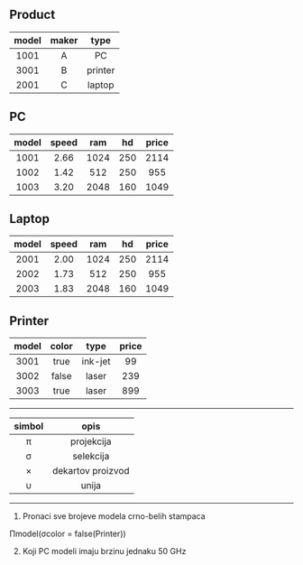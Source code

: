 ## **Product**
model| maker|  type
:---:|:----:|:-----:
1001 |     A|   PC
3001 |     B|printer
2001 |     C|laptop

## **PC**
model| speed|    ram|   hd| price
:---:|:----:|:-----:|:---:|:----:
1001 |  2.66|   1024|  250|  2114
1002 |  1.42|    512|  250|   955
1003 |  3.20|   2048|  160|  1049

## **Laptop**
model| speed|    ram|  hd | price
:---:|:----:|:-----:|:---:|:----:
2001 |  2.00|   1024|  250|  2114
2002 |  1.73|    512|  250|   955
2003 |  1.83|   2048|  160|  1049

## **Printer**
model| color|   type| price
:---:|:----:|:-----:|:----:
3001 |  true|ink-jet|    99
3002 | false|  laser|   239
3003 |  true|  laser|   899

---
 simbol|                opis
:-----:|:------------------:
   &pi;|          projekcija
&sigma;|           selekcija
&times;|   dekartov proizvod 
  &cup;|               unija
  
---

1. Pronaci sve brojeve modela crno-belih stampaca

&Pi;model(&sigma;color = false(Printer))

2. Koji PC modeli imaju brzinu jednaku 50 GHz

